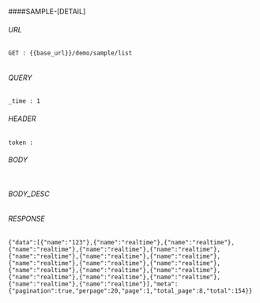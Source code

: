 ####SAMPLE-[DETAIL]

###### URL

~~~
GET : {{base_url}}/demo/sample/list


~~~

###### QUERY

~~~
_time : 1
~~~

###### HEADER

~~~
token : 
~~~

###### BODY

~~~
~~~

###### BODY_DESC


###### RESPONSE

~~~
{"data":[{"name":"123"},{"name":"realtime"},{"name":"realtime"},{"name":"realtime"},{"name":"realtime"},{"name":"realtime"},{"name":"realtime"},{"name":"realtime"},{"name":"realtime"},{"name":"realtime"},{"name":"realtime"},{"name":"realtime"},{"name":"realtime"},{"name":"realtime"},{"name":"realtime"},{"name":"realtime"},{"name":"realtime"},{"name":"realtime"},{"name":"realtime"},{"name":"realtime"}],"meta":{"pagination":true,"perpage":20,"page":1,"total_page":8,"total":154}}
~~~

